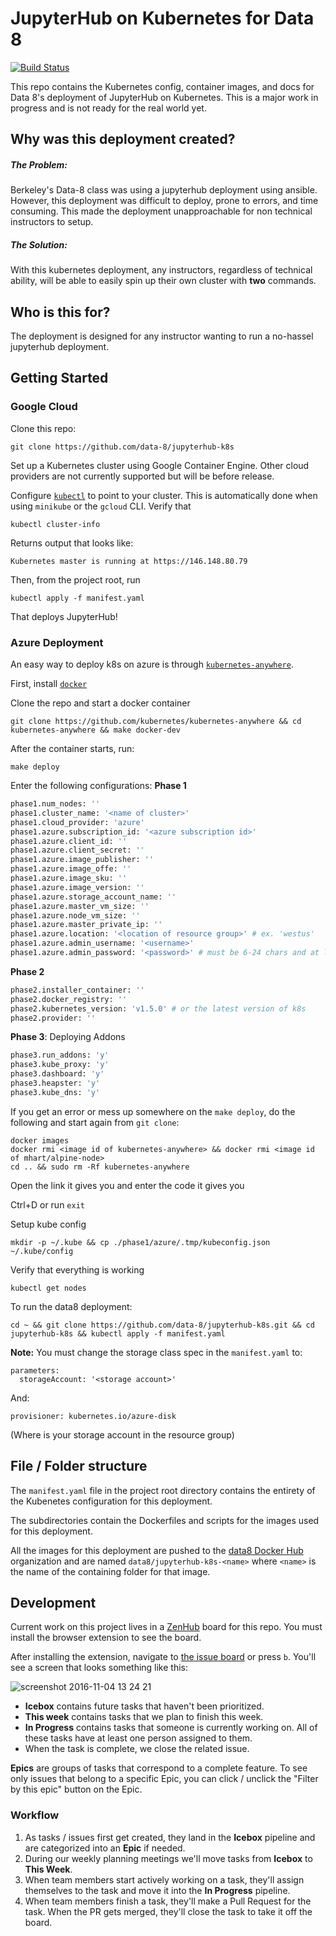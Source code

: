 JupyterHub on Kubernetes for Data 8
=======

[![Build Status](https://travis-ci.org/data-8/jupyterhub-k8s.svg?branch=master)](https://travis-ci.org/data-8/jupyterhub-k8s)

This repo contains the Kubernetes config, container images, and docs for Data
8's deployment of JupyterHub on Kubernetes. This is a major work in progress
and is not ready for the real world yet.

Why was this deployment created?
-------
##### The Problem:
Berkeley's Data-8 class was using a jupyterhub deployment using ansible. However, this deployment was difficult to deploy, prone to errors, and time consuming. This made the deployment unapproachable for non technical instructors to setup.

##### The Solution:
With this kubernetes deployment, any instructors, regardless of technical ability, will be able to easily spin up their own cluster with **two** commands. 

Who is this for?
-------
The deployment is designed for any instructor wanting to run a no-hassel jupyterhub deployment.

Getting Started
-------

### Google Cloud

Clone this repo:

    git clone https://github.com/data-8/jupyterhub-k8s

Set up a Kubernetes cluster using Google Container Engine. Other cloud
providers are not currently supported but will be before release.

Configure [`kubectl`][kubectl] to point to your cluster. This is automatically
done when using `minikube` or the `gcloud` CLI. Verify that

    kubectl cluster-info

Returns output that looks like:

    Kubernetes master is running at https://146.148.80.79

Then, from the project root, run

    kubectl apply -f manifest.yaml

That deploys JupyterHub!

### Azure Deployment

An easy way to deploy k8s on azure is through [`kubernetes-anywhere`][k8sanywhere].

First, install [`docker`][docker]

Clone the repo and start a docker container

    git clone https://github.com/kubernetes/kubernetes-anywhere && cd kubernetes-anywhere && make docker-dev

After the container starts, run:

    make deploy

Enter the following configurations:
**Phase 1**

```python
phase1.num_nodes: ''
phase1.cluster_name: '<name of cluster>'
phase1.cloud_provider: 'azure'
phase1.azure.subscription_id: '<azure subscription id>'
phase1.azure.client_id: ''
phase1.azure.client_secret: ''
phase1.azure.image_publisher: ''
phase1.azure.image_offe: ''
phase1.azure.image_sku: ''
phase1.azure.image_version: ''
phase1.azure.storage_account_name: ''
phase1.azure.master_vm_size: ''
phase1.azure.node_vm_size: ''
phase1.azure.master_private_ip: ''
phase1.azure.location: '<location of resource group>' # ex. 'westus'
phase1.azure.admin_username: '<username>'
phase1.azure.admin_password: '<password>' # must be 6-24 chars and at least one lower case, one uppercase char and one non-letter char
```

**Phase 2**

```python
phase2.installer_container: ''
phase2.docker_registry: ''
phase2.kubernetes_version: 'v1.5.0' # or the latest version of k8s
phase2.provider: ''
```

**Phase 3**: Deploying Addons

```python
phase3.run_addons: 'y'
phase3.kube_proxy: 'y'
phase3.dashboard: 'y'
phase3.heapster: 'y'
phase3.kube_dns: 'y'
```

If you get an error or mess up somewhere on the `make deploy`, do the following and start again from `git clone`:

```
docker images
docker rmi <image id of kubernetes-anywhere> && docker rmi <image id of mhart/alpine-node>
cd .. && sudo rm -Rf kubernetes-anywhere
```

Open the link it gives you and enter the code it gives you

Ctrl+D or run `exit`

Setup kube config

```
mkdir -p ~/.kube && cp ./phase1/azure/.tmp/kubeconfig.json ~/.kube/config
```

Verify that everything is working

```
kubectl get nodes
```

To run the data8 deployment:
```
cd ~ && git clone https://github.com/data-8/jupyterhub-k8s.git && cd jupyterhub-k8s && kubectl apply -f manifest.yaml
```
**Note:**
    You must change the storage class spec in the `manifest.yaml` to:

```
parameters:
  storageAccount: '<storage account>'
```

And:

```
provisioner: kubernetes.io/azure-disk
```

(Where **<storage account>** is your storage account in the resource group)


[kubectl]: http://kubernetes.io/docs/user-guide/prereqs/
[k8sanywhere]: https://github.com/kubernetes/kubernetes-anywhere/blob/master/phase1/azure/README.md
[docker]: https://docs.docker.com/engine/installation/linux/ubuntulinux/

File / Folder structure
-------

The `manifest.yaml` file in the project root directory contains the entirety of
the Kubenetes configuration for this deployment.

The subdirectories contain the Dockerfiles and scripts for the images used for
this deployment.

All the images for this deployment are pushed to the [data8 Docker Hub][]
organization and are named `data8/jupyterhub-k8s-<name>` where `<name>` is the
name of the containing folder for that image.

[data8 Docker Hub]: http://hub.docker.com/r/data8/

Development
-------

Current work on this project lives in a [ZenHub][] board for this repo. You
must install the browser extension to see the board.

After installing the extension, navigate to [the issue board](#boards) or press
`b`. You'll see a screen that looks something like this:

![screenshot 2016-11-04 13 24 21](https://cloud.githubusercontent.com/assets/2468904/20021193/084bb660-a292-11e6-9720-10746f475746.png)

- **Icebox** contains future tasks that haven't been prioritized.
- **This week** contains tasks that we plan to finish this week.
- **In Progress** contains tasks that someone is currently working on. All of
  these tasks have at least one person assigned to them.
- When the task is complete, we close the related issue.

**Epics** are groups of tasks that correspond to a complete feature. To see
only issues that belong to a specific Epic, you can click / unclick the
"Filter by this epic" button on the Epic.

[ZenHub]: https://www.zenhub.com/

### Workflow

1. As tasks / issues first get created, they land in the **Icebox** pipeline
   and are categorized into an **Epic** if needed.
2. During our weekly planning meetings we'll move tasks from **Icebox** to
   **This Week**.
3. When team members start actively working on a task, they'll assign
   themselves to the task and move it into the **In Progress** pipeline.
4. When team members finish a task, they'll make a Pull Request for the task.
   When the PR gets merged, they'll close the task to take it off the board.
